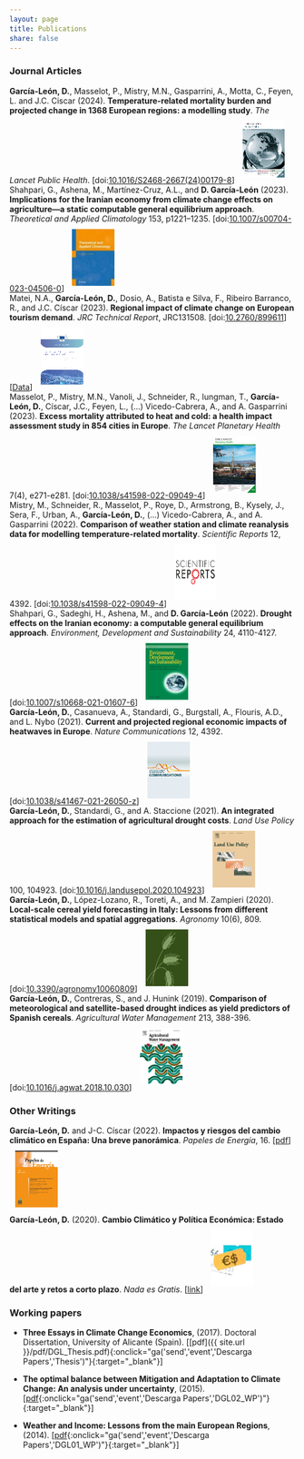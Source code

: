 ```yaml
---
layout: page
title: Publications
share: false
---
```

### Journal Articles
<div class="middle">
<span><strong>Garc&#xED;a-Le&#xF3;n, D.</strong>, Masselot, P., Mistry, M.N., Gasparrini, A., Motta, C., Feyen, L. and J.C. Ciscar (2024). <strong>Temperature-related mortality burden and projected change in 1368 European regions: a modelling study</strong>. <em>The Lancet Public Health</em>. [doi:<a href="https://doi.org/10.1016/S2468-2667(24)00179-8" target="_blank" onclick="ga('send','event','Descarga Papers','LPH');"><u>10.1016/S2468-2667(24)00179-8</u></a>]</span> <img style="padding: 10px;" src="/images/lpubh_front.png">
</div>
<div class="middle">
<span>Shahpari, G., Ashena, M., Mart&#xED;nez-Cruz, A.L., and <strong>D. Garc&#xED;a-Le&#xF3;n</strong> (2023). <strong>Implications for the Iranian economy from climate change effects on agriculture—a static computable general equilibrium approach</strong>. <em>Theoretical and Applied Climatology</em> 153, p1221–1235. [doi:<a href="https://doi.org/10.1007/s00704-023-04506-0" target="_blank" onclick="ga('send','event','Descarga Papers','Iran-2');"><u>10.1007/s00704-023-04506-0</u></a>]</span> <img style="padding: 10px;" src="/images/tac_front.png">
</div>
<div class="middle">
<span>Matei, N.A., <strong>Garc&#xED;a-Le&#xF3;n, D.</strong>, Dosio, A., Batista e Silva, F., Ribeiro Barranco, R., and J.C. Císcar (2023). <strong>Regional impact of climate change on European tourism demand</strong>. <em>JRC Technical Report</em>, JRC131508. [doi:<a href="https://www.doi.org/10.2760/899611" target="_blank" onclick="ga('send','event','Descarga Papers','DGL23.1');"><u>10.2760/899611</u></a>] [<a href="http://data.europa.eu/89h/af97f546-8e9d-4977-9ce3-72e3ed54f3cc"><u>Data</u></a>]</span> <img style="padding: 10px;" src="/images/DGL23_1_front.png">
</div>
<div class="middle">
<span>Masselot, P., Mistry, M.N., Vanoli, J., Schneider, R., Iungman, T., <strong>Garc&#xED;a-Le&#xF3;n, D.</strong>, Císcar, J.C., Feyen, L., (...) Vicedo-Cabrera, A., and A. Gasparrini (2023). <strong>Excess mortality attributed to heat and cold: a health impact assessment study in 854 cities in Europe</strong>. <em>The Lancet Planetary Health</em> 7(4), e271-e281. [doi:<a href="https://doi.org/10.1016/S2542-5196(23)00023-2" target="_blank" onclick="ga('send','event','Descarga Papers','DGL22.2');"><u>10.1038/s41598-022-09049-4</u></a>]</span> <img style="padding: 10px;" src="/images/lph_front.png">
</div>
<div class="middle">
<span>Mistry, M., Schneider, R., Masselot, P., Roye, D., Armstrong, B., Kysely, J., Sera, F., Urban, A., <strong>Garc&#xED;a-Le&#xF3;n, D.</strong>, (...) Vicedo-Cabrera, A., and A. Gasparrini (2022). <strong>Comparison of weather station and climate reanalysis data for modelling temperature-related mortality</strong>. <em>Scientific Reports</em> 12, 4392. [doi:<a href="https://doi.org/10.1038/s41598-022-09049-4" target="_blank" onclick="ga('send','event','Descarga Papers','DGL22.1');"><u>10.1038/s41598-022-09049-4</u></a>]</span> <img style="padding: 10px;" src="/images/scirep_front.png">
</div>
<div class="middle">
<span>Shahpari, G., Sadeghi, H., Ashena, M., and <strong>D. Garc&#xED;a-Le&#xF3;n</strong> (2022). <strong>Drought effects on the Iranian economy: a computable general equilibrium approach</strong>. <em>Environment, Development and Sustainability</em> 24, 4110-4127. [doi:<a href="https://doi.org/10.1007/s10668-021-01607-6" target="_blank" onclick="ga('send','event','Descarga Papers','Iran');"><u>10.1007/s10668-021-01607-6</u></a>]</span> <img style="padding: 10px;" src="/images/eds_front.png">
</div>
<div class="middle">
<span><strong>Garc&#xED;a-Le&#xF3;n, D.</strong>, Casanueva, A., Standardi, G., Burgstall, A., Flouris, A.D., and L. Nybo (2021). <strong>Current and projected regional economic impacts of heatwaves in Europe</strong>. <em>Nature Communications</em> 12, 4392. [doi:<a href="https://doi.org/10.1038/s41467-021-26050-z" target="_blank" onclick="ga('send','event','Descarga Papers','DGL16');"><u>10.1038/s41467-021-26050-z</u></a>]</span> <img style="padding: 10px;" src="/images/ncomms_front.png">
</div>
<div class="middle">
<span><strong>Garc&#xED;a-Le&#xF3;n, D.</strong>,  Standardi, G., and A. Staccione (2021). <strong>An integrated approach for the estimation of agricultural drought costs</strong>. <em>Land Use Policy</em> 100, 104923. [doi:<a href="https://doi.org/10.1016/j.landusepol.2020.104923" target="_blank" onclick="ga('send','event','Descarga Papers','DGL10');"><u>10.1016/j.landusepol.2020.104923</u></a>]</span> <img style="padding: 10px;" src="/images/lup_front.png">
</div>
<div class="middle">
<span><strong>Garc&#xED;a-Le&#xF3;n, D.</strong>,  L&#xF3;pez-Lozano, R., Toreti, A., and M. Zampieri (2020). <strong>Local-scale cereal yield forecasting in Italy: Lessons from different statistical models and spatial aggregations</strong>. <em>Agronomy</em> 10(6), 809. [doi:<a href="https://doi.org/10.3390/agronomy10060809" target="_blank" onclick="ga('send','event','Descarga Papers','DGL04');"><u>10.3390/agronomy10060809</u></a>]</span> <img style="padding: 10px;" src="/images/agronomy_front.png">
</div>
<div class="middle">
<span><strong>Garc&#xED;a-Le&#xF3;n, D.</strong>,  Contreras, S., and J. Hunink (2019). <strong>Comparison of meteorological and satellite-based drought indices as yield predictors of Spanish cereals</strong>. <em>Agricultural Water Management</em> 213, 388-396. [doi:<a href="https://doi.org/10.1016/j.agwat.2018.10.030" target="_blank" onclick="ga('send','event','Descarga Papers','DGL03');"><u>10.1016/j.agwat.2018.10.030</u></a>]</span> <img style="padding: 10px;" src="/images/agwat_front.png">
</div>

### Other Writings

<div class="middle">
<span><strong>Garc&#xED;a-Le&#xF3;n, D.</strong> and J-C. C&#xED;scar (2022). <strong>Impactos y riesgos del cambio clim&aacute;tico en España: Una breve panor&aacute;mica</strong>. <em>Papeles de Energ&#xED;a</em>, 16. [<a href="https://www.funcas.es/wp-content/uploads/2022/02/David-Garc%C3%ADa-Le%C3%B3n-y-Juan-Carlos-Ciscar.pdf" target="_blank" onclick="ga('send','event','Descarga Papers','PEner');"><u>pdf</u></a>]</span> <img style="padding: 10px;" src="/images/pener_front.png">
</div>

<div class="middle">
<span><strong>Garc&#xED;a-Le&#xF3;n, D.</strong> (2020). <strong>Cambio Clim&aacute;tico y Pol&#xED;tica Econ&#xF3;mica: Estado del arte y retos a corto plazo</strong>. <em>Nada es Gratis</em>. [<a href="https://nadaesgratis.es/admin/cambio-climatico-y-politica-economica-estado-del-arte-y-retos-a-corto-plazo" target="_blank" onclick="ga('send','event','Descarga Papers','NeG');"><u>link</u></a>]</span> <img style="padding: 10px;" src="/images/neg_front.png">
</div>

### Working papers
- **Three Essays in Climate Change Economics**, (2017). Doctoral Dissertation, University of Alicante (Spain).
 [[pdf]({{ site.url }}/pdf/DGL_Thesis.pdf){:onclick="ga('send','event','Descarga Papers','Thesis')"}{:target="_blank"}]
 
- **The optimal balance between Mitigation and Adaptation to Climate Change: An analysis under uncertainty**, (2015). [[pdf](http://www.feem.it/getpage.aspx?id=8280&sez=Publications&padre=73){:onclick="ga('send','event','Descarga Papers','DGL02_WP')"}{:target="_blank"}]

- **Weather and Income: Lessons from the main European Regions**, (2014). [[pdf](http://www.feem.it/getpage.aspx?id=7443&sez=Publications&padre=73){:onclick="ga('send','event','Descarga Papers','DGL01_WP')"}{:target="_blank"}]
